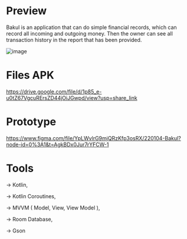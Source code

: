 # Preview
Bakul is an application that can do simple financial records, which can record all incoming and outgoing money. Then the owner can see all transaction history in the report that has been provided.

![image](https://user-images.githubusercontent.com/74137303/214002016-8ac63101-b0fd-4d91-8767-02baff154457.png)




# Files APK
https://drive.google.com/file/d/1p85_e-u0tZ67VgcuRErsZD44jOiJGwpd/view?usp=share_link

# Prototype
https://www.figma.com/file/YpLWvlrG9mjQRzKfp3osRX/220104-Bakul?node-id=0%3A1&t=AgkBDx0Jur7rYFCW-1



# Tools 
-> Kotlin,

-> Kotlin Coroutines,

-> MVVM ( Model, View, View Model ),

-> Room Database,

-> Gson
